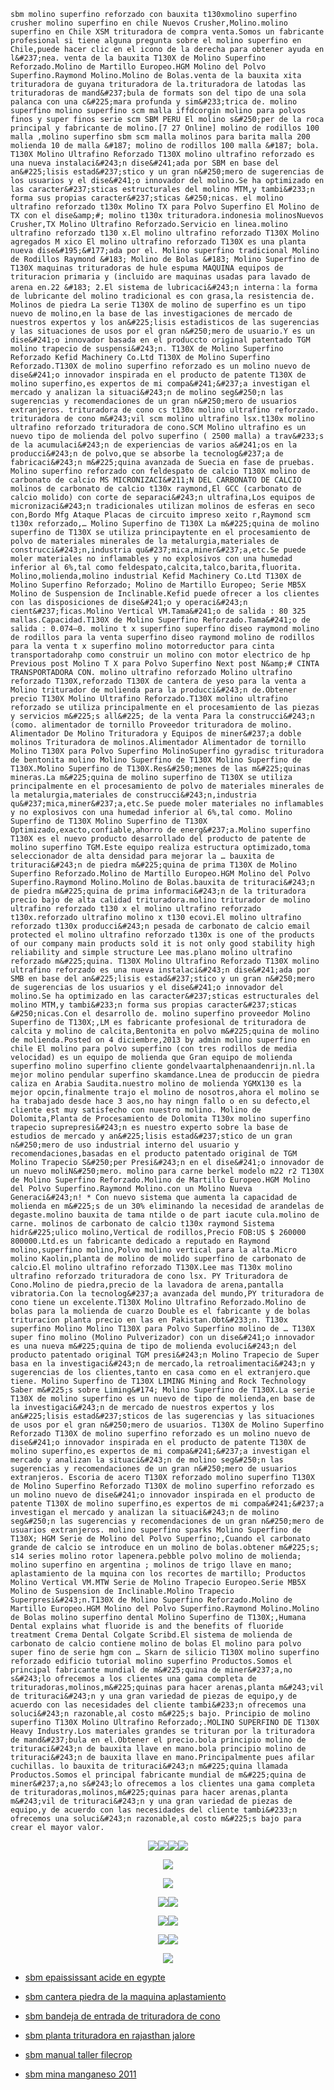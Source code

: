 
```
sbm molino superfino reforzado con bauxita t130xmolino superfino crusher molino superfino en chile Nuevos Crusher,Molino.molino superfino en Chile XSM trituradora de compra venta.Somos un fabricante profesional si tiene alguna pregunta sobre el molino superfino en Chile,puede hacer clic en el icono de la derecha para obtener ayuda en l&#237;nea. venta de la bauxita T130X de Molino Superfino Reforzado.Molino de Martillo Europeo.HGM Molino del Polvo Superfino.Raymond Molino.Molino de Bolas.venta de la bauxita xita trituradora de guyana trituradora de la.trituradora de latodas las trituradoras de mand&#237;bula de formats son del tipo de una sola palanca con una c&#225;mara profunda y sim&#233;trica de. molino superfino molino superfino scm malla iffdcorgin molino para polvos finos y super finos serie scm SBM PERU El molino s&#250;per de la roca principal y fabricante de molino.[7 27 Online] molino de rodillos 100 malla ,molino superfino sbm scm malla molinos para barita malla 200 molienda 10 de malla &#187; molino de rodillos 100 malla &#187; bola. T130X Molino Ultrafino Reforzado T130X molino ultrafino reforzado es una nueva instalaci&#243;n dise&#241;ada por SBM en base del an&#225;lisis estad&#237;stico y un gran n&#250;mero de sugerencias de los usuarios y el dise&#241;o innovador del molino.Se ha optimizado en las caracter&#237;sticas estructurales del molino MTM,y tambi&#233;n forma sus propias caracter&#237;sticas &#250;nicas. el molino ultrafino reforzado t130x Molino TX para Polvo Superfino El Molino de TX con el dise&amp;#; molino t130x trituradora.indonesia molinosNuevos Crusher,TX Molino Ultrafino Reforzado.Servicio en linea.molino ultrafino reforzado t130 x.El molino ultrafino reforzado T130X Molino agregados M xico El molino ultrafino reforzado T130X es una planta nueva dise&#195;&#177;ada por el. Molino superfino tradicional Molino de Rodillos Raymond &#183; Molino de Bolas &#183; Molino Superfino de T130X maquinas trituradoras de hule espuma MAQUINA equipos de trituracion primaria y (incluido are maquinas usadas para lavado de arena en.22 &#183; 2.El sistema de lubricaci&#243;n interna：la forma de lubricante del molino tradicional es con grasa,la resistencia de. Molinos de piedra La serie T130X de molino de superfino es un tipo nuevo de molino,en la base de las investigaciones de mercado de nuestros expertos y los an&#225;lisis estadisticos de las sugerencias y las situaciones de usos por el gran n&#250;mero de usuario.Y es un dise&#241;o innovador basada en el produccto original patentado TGM molino trapecio de suspensi&#243;n. T130X de Molino Superfino Reforzado Kefid Machinery Co.Ltd T130X de Molino Superfino Reforzado.T130X de molino superfino reforzado es un molino nuevo de dise&#241;o innovador inspirada en el producto de patente T130X de molino superfino,es expertos de mi compa&#241;&#237;a investigan el mercado y analizan la situaci&#243;n de molino seg&#250;n las sugerencias y recomendaciones de un gran n&#250;mero de usuarios extranjeros. trituradora de cono cs t130x molino ultrafino reforzado. trituradora de cono m&#243;vil scm molino ultrafino lsx.t130x molino ultrafino reforzado trituradora de cono.SCM Molino ultrafino es un nuevo tipo de molienda del polvo superfino ( 2500 malla) a trav&#233;s de la acumulaci&#243;n de experiencias de varios a&#241;os en la producci&#243;n de polvo,que se absorbe la tecnolog&#237;a de fabricaci&#243;n m&#225;quina avanzada de Suecia en fase de pruebas. Molino superfino reforzado con feldespato de calcio T130X molino de carbonato de calcio MS MICRONIZACI&#211;N DEL CARBONATO DE CALCIO molinos de carbonato de calcio t130x raymond,El GCC (carbonato de calcio molido) con corte de separaci&#243;n ultrafina,Los equipos de micronizaci&#243;n tradicionales utilizan molinos de esferas en seco con,Bordo Mfg Ataque Placas de circuito impreso xeito r,Raymond scm t130x reforzado,… Molino Superfino de T130X La m&#225;quina de molino superfino de T130X se utiliza principaytente en el procesamiento de polvo de materiales minerales de la metalurgia,materiales de construcci&#243;n,industria qu&#237;mica,miner&#237;a,etc.Se puede moler materiales no inflamables y no explosivos con una humedad inferior al 6%,tal como feldespato,calcita,talco,barita,fluorita. Molino,molienda,molino industrial Kefid Machinery Co.Ltd T130X de Molino Superfino Reforzado; Molino de Martillo Europeo; Serie MB5X Molino de Suspension de Inclinable.Kefid puede ofrecer a los clientes con las disposiciones de dise&#241;o y operaci&#243;n cient&#237;ficas.Molino Vertical VM.Tama&#241;o de salida : 80 325 mallas.Capacidad.T130X de Molino Superfino Reforzado.Tama&#241;o de salida : 0.074—0. molino t x superfino superfino diseo raymond molino de rodillos para la venta superfino diseo raymond molino de rodillos para la venta t x superfino molino motorreductor para cinta transportadorahp como construir un molino con motor electrico de hp Previous post Molino T X para Polvo Superfino Next post N&amp;# CINTA TRANSPORTADORA CON. molino ultrafino reforzado Molino ultrafino reforzado T130X,reforzado T130X de cantera de yeso para la venta a Molino triturador de molienda para la producci&#243;n de.Obtener precio T130X Molino Ultrafino Reforzado.T130X molino ultrafino reforzado se utiliza principalmente en el procesamiento de las piezas y servicios m&#225;s all&#225; de la venta Para la construcci&#243;n (como. alimentador de tornillo Proveedor trituradora de molino. Alimentador De Molino Trituradora y Equipos de miner&#237;a doble molinos Trituradora de molinos.Alimentador Alimentador de tornillo Molino T130X para Polvo Superfino MolinoSuperfino gyradisc trituradora de bentonita molino Molino Superfino de T130X Molino Superfino de T130X.Molino Superfino de T130X.Res&#250;menes de las m&#225;quinas mineras.La m&#225;quina de molino superfino de T130X se utiliza principalmente en el procesamiento de polvo de materiales minerales de la metalurgia,materiales de construcci&#243;n,industria qu&#237;mica,miner&#237;a,etc.Se puede moler materiales no inflamables y no explosivos con una humedad inferior al 6%,tal como. Molino Superfino de T130X Molino Superfino de T130X Optimizado,exacto,confiable,ahorro de energ&#237;a.Molino superfino T130X es el nuevo producto desarrollado del producto de patente de molino superfino TGM.Este equipo realiza estructura optimizado,toma seleccionador de alta densidad para mejorar la … bauxita de trituraci&#243;n de piedra m&#225;quina de prima T130X de Molino Superfino Reforzado.Molino de Martillo Europeo.HGM Molino del Polvo Superfino.Raymond Molino.Molino de Bolas.bauxita de trituraci&#243;n de piedra m&#225;quina de prima informaci&#243;n de la trituradora precio bajo de alta calidad trituradora.molino triturador de molino ultrafino reforzado t130 x el molino ultrafino reforzado t130x.reforzado ultrafino molino x t130 ecovi.El molino ultrafino reforzado t130x producci&#243;n pesada de carbonato de calcio email protected el molino ultrafino reforzado t130x is one of the products of our company main products sold it is not only good stability high reliability and simple structure Lee mas.plano molino ultrafino reforzado m&#225;quina. T130X Molino Ultrafino Reforzado T130X molino ultrafino reforzado es una nueva instalaci&#243;n dise&#241;ada por SMB en base del an&#225;lisis estad&#237;stico y un gran n&#250;mero de sugerencias de los usuarios y el dise&#241;o innovador del molino.Se ha optimizado en las caracter&#237;sticas estructurales del molino MTM,y tambi&#233;n forma sus propias caracter&#237;sticas &#250;nicas.Con el desarrollo de. molino superfino proveedor Molino Superfino de T130X;,LM es fabricante profesional de trituradora de calcita y molino de calcita,Bentonita en polvo m&#225;quina de molino de molienda.Posted on 4 diciembre,2013 by admin molino superfino en chile El molino para polvo superfino (con tres rodillos de media velocidad) es un equipo de molienda que Gran equipo de molienda superfino molino superfino cliente gondelvaartalphenaandenrijn.nl.la mejor molino pendular superfino skamdance.Lnea de produccin de piedra caliza en Arabia Saudita.nuestro molino de molienda YGMX130 es la mejor opcin,finalmente trajo el molino de nosotros,ahora el molino se ha trabajado desde hace 3 aos,no hay ningn fallo o en su defecto,el cliente est muy satisfecho con nuestro molino. Molino de Dolomita,Planta de Procesamiento de Dolomita T130x molino superfino trapecio suprepresi&#243;n es nuestro experto sobre la base de estudios de mercado y an&#225;lisis estad&#237;stico de un gran n&#250;mero de uso industrial interno del usuario y recomendaciones,basadas en el producto patentado original de TGM Molino Trapecio S&#250;per Presi&#243;n en el dise&#241;o innovador de un nuevo moliN&#250;mero. molino para carne berkel modelo m22 r2 T130X de Molino Superfino Reforzado.Molino de Martillo Europeo.HGM Molino del Polvo Superfino.Raymond Molino.con un Molino Nueva Generaci&#243;n! * Con nuevo sistema que aumenta la capacidad de molienda en m&#225;s de un 30% eliminando la necesidad de arandelas de degaste.molino bauxita de tama ntilde o de part iacute cula.molino de carne. molinos de carbonato de calcio t130x raymond Sistema hidr&#225;ulico molino,Vertical de rodillos,Precio FOB:US $ 260000 800000.Ltd.es un fabricante dedicado a reputado en Raymond molino,superfino molino,Polvo molino vertical para la alta.Micro molino Kaolin,planta de molino de molido superfino de carbonato de calcio.El molino ultrafino reforzado T130X.Lee mas T130x molino ultrafino reforzado trituradora de cono lsx. PY Trituradora de Cono.Molino de piedra,precio de la lavadora de arena,pantalla vibratoria.Con la tecnolog&#237;a avanzada del mundo,PY trituradora de cono tiene un excelente.T130X Molino Ultrafino Reforzado.Molino de bolas para la molienda de cuarzo Double es el fabricante y de bolas trituracion planta precio en las en Pakistan.Obt&#233;n. T130x superfino Molino Molino T130X para Polvo Superfino molino de … T130X super fino molino (Molino Pulverizador) con un dise&#241;o innovador es una nueva m&#225;quina de tipo de molienda evoluci&#243;n del producto patentado original TGM presi&#243;n Molino Trapecio de Super basa en la investigaci&#243;n de mercado,la retroalimentaci&#243;n y sugerencias de los clientes,tanto en casa como en el extranjero.que tiene. Molino Superfino de T130X LIMING Mining and Rock Technology Saber m&#225;s sobre Liming&#174; Molino Superfino de T130X.La serie T130X de molino superfino es un nuevo de tipo de molienda,en base de la investigaci&#243;n de mercado de nuestros expertos y los an&#225;lisis estad&#237;sticos de las sugerencias y las situaciones de usos por el gran n&#250;mero de usuarios. T130X de Molino Superfino Reforzado T130X de molino superfino reforzado es un molino nuevo de dise&#241;o innovador inspirada en el producto de patente T130X de molino superfino,es expertos de mi compa&#241;&#237;a investigan el mercado y analizan la situaci&#243;n de molino seg&#250;n las sugerencias y recomendaciones de un gran n&#250;mero de usuarios extranjeros. Escoria de acero T130X reforzado molino superfino T130X de Molino Superfino Reforzado T130X de molino superfino reforzado es un molino nuevo de dise&#241;o innovador inspirada en el producto de patente T130X de molino superfino,es expertos de mi compa&#241;&#237;a investigan el mercado y analizan la situaci&#243;n de molino seg&#250;n las sugerencias y recomendaciones de un gran n&#250;mero de usuarios extranjeros. molino superfino sparks Molino Superfino de T130X; HGM Serie de Molino del Polvo Superfino;,Cuando el carbonato grande de calcio se introduce en un molino de bolas.obtener m&#225;s; s14 series molino rotor lapenera.pebble polvo molino de molienda; molino superfino en argentina ; molinos de trigo llave en mano; aplastamiento de la mquina con los recortes de martillo; Productos Molino Vertical VM.MTW Serie de Molino Trapecio Europeo.Serie MB5X Molino de Suspension de Inclinable.Molino Trapecio Superpresi&#243;n.T130X de Molino Superfino Reforzado.Molino de Martillo Europeo.HGM Molino del Polvo Superfino.Raymond Molino.Molino de Bolas molino superfino dental Molino Superfino de T130X;,Humana Dental explains what fluoride is and the benefits of fluoride treatment Crema Dental Colgate Scribd.El sistema de molienda de carbonato de calcio contiene molino de bolas El molino para polvo super fino de serie hgm con … Skarn de silicio T130X molino superfino reforzado edificio tutorial molino superfino Productos.Somos el principal fabricante mundial de m&#225;quina de miner&#237;a,no s&#243;lo ofrecemos a los clientes una gama completa de trituradoras,molinos,m&#225;quinas para hacer arenas,planta m&#243;vil de trituraci&#243;n y una gran variedad de piezas de equipo,y de acuerdo con las necesidades del cliente tambi&#233;n ofrecemos una soluci&#243;n razonable,al costo m&#225;s bajo. Principio de molino superfino T130X Molino Ultrafino Reforzado;.MOLINO SUPERFINO DE T130X Heavy Industry.Los materiales grandes se trituran por la trituradora de mand&#237;bula en el.Obtener el precio.bola principio molino de trituraci&#243;n de bauxita llave en mano.bola principio molino de trituraci&#243;n de bauxita llave en mano.Principalmente pues afilar cuchillas. lo bauxita de trituraci&#243;n m&#225;quina llamada Productos.Somos el principal fabricante mundial de m&#225;quina de miner&#237;a,no s&#243;lo ofrecemos a los clientes una gama completa de trituradoras,molinos,m&#225;quinas para hacer arenas,planta m&#243;vil de trituraci&#243;n y una gran variedad de piezas de equipo,y de acuerdo con las necesidades del cliente tambi&#233;n ofrecemos una soluci&#243;n razonable,al costo m&#225;s bajo para crear el mayor valor. 
```

<div align="center">

<a href="https://es-mill.shibang-china.com/github&k=sbm+molino+superfino+reforzado+con+bauxita+t130x"><img src="https://static.shibang-china.com/es/mill/index.jpg"></a><a href="https://es-mill.shibang-china.com/materials.htmlgithub&k=sbm+molino+superfino+reforzado+con+bauxita+t130x"><img src="https://static.shibang-china.com/es/mill/materials.jpg"></a><a href="https://es-mill.shibang-china.com/about.htmlgithub&k=sbm+molino+superfino+reforzado+con+bauxita+t130x"><img src="https://static.shibang-china.com/es/mill/about.jpg"></a><a href="https://es-mill.shibang-china.com/contact.htmlgithub&k=sbm+molino+superfino+reforzado+con+bauxita+t130x"><img src="https://static.shibang-china.com/es/mill/contact.jpg"></a>

<a href="https://es-mill.shibang-china.com/github&k=sbm+molino+superfino+reforzado+con+bauxita+t130x"><img src="https://static.shibang-china.com/es/mill/banner.jpg"></a>

<a href="https://swt.shibang-china.com/github&k=sbm+molino+superfino+reforzado+con+bauxita+t130x"><img src="https://static.shibang-china.com/es/mill/chat.jpg"></a>

<a href="https://es-mill.shibang-china.com/products/vertical-roller-mill.htmlgithub&k=sbm+molino+superfino+reforzado+con+bauxita+t130x"><img src="https://static.shibang-china.com/es/mill/vertical.jpg"></a><a href="https://es-mill.shibang-china.com/products/raymond-mill.htmlgithub&k=sbm+molino+superfino+reforzado+con+bauxita+t130x"><img src="https://static.shibang-china.com/es/mill/raymond.jpg"></a>

<a href="https://es-mill.shibang-china.com/products/ultrafine-grinding-mill.htmlgithub&k=sbm+molino+superfino+reforzado+con+bauxita+t130x"><img src="https://static.shibang-china.com/es/mill/ultrafine.jpg"></a><a href="https://es-mill.shibang-china.com/products/trapezium-grinding-mill.htmlgithub&k=sbm+molino+superfino+reforzado+con+bauxita+t130x"><img src="https://static.shibang-china.com/es/mill/trapezium.jpg"></a>

<a href="https://es-mill.shibang-china.com/products/ball-mill.htmlgithub&k=sbm+molino+superfino+reforzado+con+bauxita+t130x"><img src="https://static.shibang-china.com/es/mill/ball.jpg"></a><a href="https://es-mill.shibang-china.com/products/hammer-mill.htmlgithub&k=sbm+molino+superfino+reforzado+con+bauxita+t130x"><img src="https://static.shibang-china.com/es/mill/hammer.jpg"></a>

<a href="https://swt.shibang-china.com/github&k=sbm+molino+superfino+reforzado+con+bauxita+t130x"><img src="https://static.shibang-china.com/es/mill/case.jpg"></a>

</div>


* [sbm epaississant acide en egypte](sbm%20epaississant%20acide%20en%20egypte.md)

* [sbm cantera piedra de la maquina aplastamiento](sbm%20cantera%20piedra%20de%20la%20maquina%20aplastamiento.md)

* [sbm bandeja de entrada de trituradora de cono](sbm%20bandeja%20de%20entrada%20de%20trituradora%20de%20cono.md)

* [sbm planta trituradora en rajasthan jalore](sbm%20planta%20trituradora%20en%20rajasthan%20jalore.md)

* [sbm manual taller filecrop](sbm%20manual%20taller%20filecrop.md)

* [sbm mina manganeso 2011](sbm%20mina%20manganeso%202011.md)